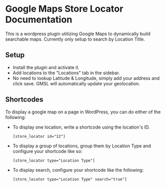 # Google Maps Store Locator Documentation

This is a wordpress plugin utilizing Google Maps to dynamically build searchable maps.  Currently only setup to search by Location Title.

## Setup

- Install the plugin and activate it.
- Add locations to the "Locations" tab in the sidebar.
- No need to lookup Latitude & Longitude, simply add your address and click save.  GMSL will automatically update your geolocation.

## Shortcodes

To display a google map on a page in WordPress, you can do either of the following:
- To display one location, write a shortcode using the location's ID.

  `[store_locator id="12"]`

- To display a group of locations, group them by Location Type and configure your shortcode like so:

  `[store_locator type="Location Type"]`
  
- To display search, configure your shortcode like the following:

  `[store_locator type="Location Type" search="true"]`

